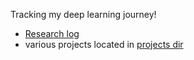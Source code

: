 Tracking my deep learning journey!

- [Research log](./research-log.md)
- various projects located in [projects dir](./projects/)
